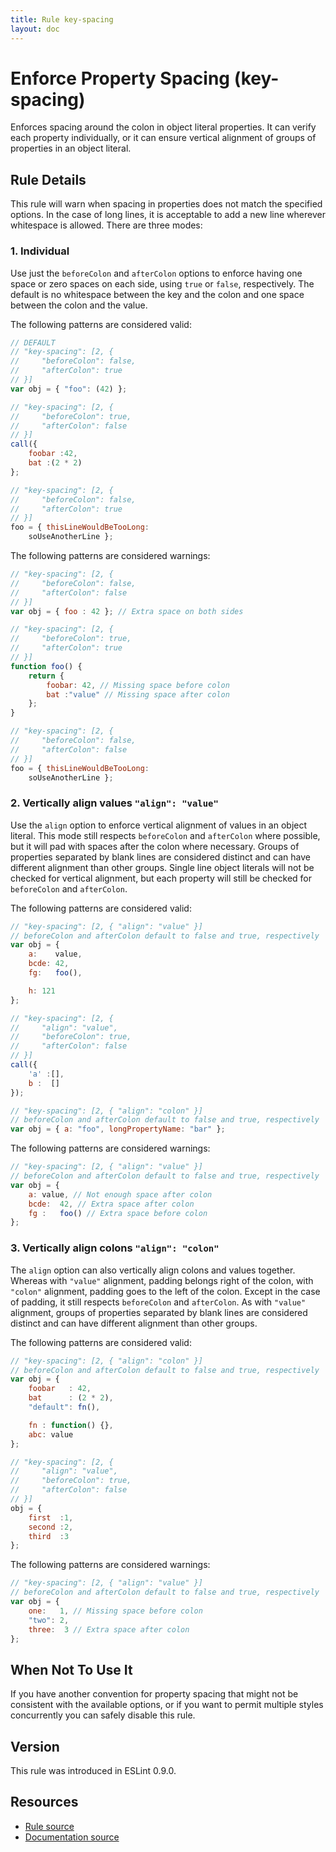 ```yaml
---
title: Rule key-spacing
layout: doc
---
```

<!-- Note: No pull requests accepted for this file. See README.md in the root directory for details. -->
# Enforce Property Spacing (key-spacing)

Enforces spacing around the colon in object literal properties. It can verify each property individually, or it can ensure vertical alignment of groups of properties in an object literal.

## Rule Details

This rule will warn when spacing in properties does not match the specified options. In the case of long lines, it is acceptable to add a new line wherever whitespace is allowed. There are three modes:

### 1. Individual

Use just the `beforeColon` and `afterColon` options to enforce having one space or zero spaces on each side, using `true` or `false`, respectively. The default is no whitespace between the key and the colon and one space between the colon and the value.

The following patterns are considered valid:

```js
// DEFAULT
// "key-spacing": [2, {
//     "beforeColon": false,
//     "afterColon": true
// }]
var obj = { "foo": (42) };

// "key-spacing": [2, {
//     "beforeColon": true,
//     "afterColon": false
// }]
call({
    foobar :42,
    bat :(2 * 2)
};

// "key-spacing": [2, {
//     "beforeColon": false,
//     "afterColon": true
// }]
foo = { thisLineWouldBeTooLong:
    soUseAnotherLine };
```

The following patterns are considered warnings:

```js
// "key-spacing": [2, {
//     "beforeColon": false,
//     "afterColon": false
// }]
var obj = { foo : 42 }; // Extra space on both sides

// "key-spacing": [2, {
//     "beforeColon": true,
//     "afterColon": true
// }]
function foo() {
    return {
        foobar: 42, // Missing space before colon
        bat :"value" // Missing space after colon
    };
}

// "key-spacing": [2, {
//     "beforeColon": false,
//     "afterColon": false
// }]
foo = { thisLineWouldBeTooLong:
    soUseAnotherLine };
```

### 2. Vertically align values `"align": "value"`

Use the `align` option to enforce vertical alignment of values in an object literal. This mode still respects `beforeColon` and `afterColon` where possible, but it will pad with spaces after the colon where necessary. Groups of properties separated by blank lines are considered distinct and can have different alignment than other groups. Single line object literals will not be checked for vertical alignment, but each property will still be checked for `beforeColon` and `afterColon`.

The following patterns are considered valid:

```js
// "key-spacing": [2, { "align": "value" }]
// beforeColon and afterColon default to false and true, respectively
var obj = {
    a:    value,
    bcde: 42,
    fg:   foo(),

    h: 121
};

// "key-spacing": [2, {
//     "align": "value",
//     "beforeColon": true,
//     "afterColon": false
// }]
call({
    'a' :[],
    b :  []
});

// "key-spacing": [2, { "align": "colon" }]
// beforeColon and afterColon default to false and true, respectively
var obj = { a: "foo", longPropertyName: "bar" };
```

The following patterns are considered warnings:

```js
// "key-spacing": [2, { "align": "value" }]
// beforeColon and afterColon default to false and true, respectively
var obj = {
    a: value, // Not enough space after colon
    bcde:  42, // Extra space after colon
    fg :   foo() // Extra space before colon
};
```

### 3. Vertically align colons `"align": "colon"`

The `align` option can also vertically align colons and values together. Whereas with `"value"` alignment, padding belongs right of the colon, with `"colon"` alignment, padding goes to the left of the colon. Except in the case of padding, it still respects `beforeColon` and `afterColon`. As with `"value"` alignment, groups of properties separated by blank lines are considered distinct and can have different alignment than other groups.

The following patterns are considered valid:

```js
// "key-spacing": [2, { "align": "colon" }]
// beforeColon and afterColon default to false and true, respectively
var obj = {
    foobar   : 42,
    bat      : (2 * 2),
    "default": fn(),

    fn : function() {},
    abc: value
};

// "key-spacing": [2, {
//     "align": "value",
//     "beforeColon": true,
//     "afterColon": false
// }]
obj = {
    first  :1,
    second :2,
    third  :3
};
```

The following patterns are considered warnings:

```js
// "key-spacing": [2, { "align": "value" }]
// beforeColon and afterColon default to false and true, respectively
var obj = {
    one:   1, // Missing space before colon
    "two": 2,
    three:  3 // Extra space after colon
};
```

## When Not To Use It

If you have another convention for property spacing that might not be consistent with the available options, or if you want to permit multiple styles concurrently you can safely disable this rule.

## Version

This rule was introduced in ESLint 0.9.0.

## Resources

* [Rule source](https://github.com/eslint/eslint/tree/master/lib/rules/key-spacing.js)
* [Documentation source](https://github.com/eslint/eslint/tree/master/docs/rules/key-spacing.md)
